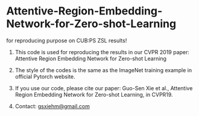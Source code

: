 # Attentive-Region-Embedding-Network-for-Zero-shot-Learning
for reproducing purpose on CUB:PS ZSL results!

1. This code is used for reproducing the results in our CVPR 2019 paper:  Attentive Region Embedding Network for Zero-shot Learning

2. The style of the codes is the same as the ImageNet training example in official Pytorch website. 

3. If you use our code, please cite our paper: Guo-Sen Xie et al., Attentive Region Embedding Network for Zero-shot Learning, in
CVPR19.

4. Contact: gsxiehm@gmail.com
